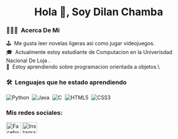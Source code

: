 <h1 align="center">Hola 👋, Soy Dilan Chamba</h1>


### 👨🏻‍💻 &nbsp;Acerca De Mi

🕹️ &nbsp;Me gusta leer novelas ligeras asi como jugar videojuegos.\
🎓 &nbsp;Actualmente estoy estudiante de Computacion en la Univerisdad Nacional De Loja .\
🌱 &nbsp;Estoy aprendiendo sobre programacion orientada a objetos.\

### 🛠 &nbsp;Lenguajes que he estado aprendiendo

![Python](https://img.shields.io/badge/python-3670A0?style=for-the-badge&logo=python&logoColor=ffdd54)&nbsp;
![Java](https://img.shields.io/badge/java-%23ED8B00.svg?style=for-the-badge&logo=java&logoColor=white)&nbsp;
![C](https://img.shields.io/badge/c-%2300599C.svg?style=for-the-badge&logo=c&logoColor=white)&nbsp;
![HTML5](https://img.shields.io/badge/html5-%23E34F26.svg?style=for-the-badge&logo=html5&logoColor=white)&nbsp;
![CSS3](https://img.shields.io/badge/css3-%231572B6.svg?style=for-the-badge&logo=css3&logoColor=white)&nbsp;

<h3 align="left">Mis redes sociales:</h3>  
<p align="left">  
<a href="https://www.facebook.com/dilan.chamba.7" target="blank"><img align="center" src="https://cdn.jsdelivr.net/npm/simple-icons@3.0.1/icons/facebook.svg" alt="Facebook" height="30" width="40" /></a>
<a href="https://www.instagram.com/dilan1821g7/" target="blank"><img align="center" src="https://cdn.jsdelivr.net/npm/simple-icons@3.0.1/icons/instagram.svg" alt="Instagram" height="30" width="40" /></a>  
</p>  

